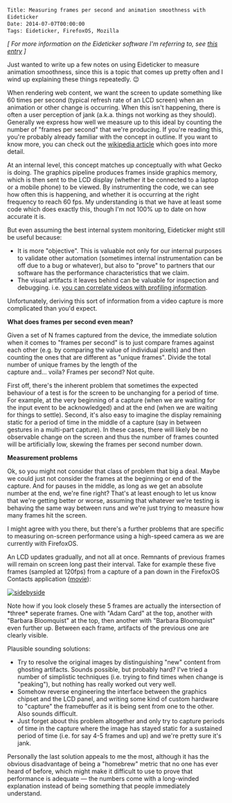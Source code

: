    Title: Measuring frames per second and animation smoothness with Eideticker
    Date: 2014-07-07T00:00:00
    Tags: Eideticker, FirefoxOS, Mozilla

_[ For more information on the Eideticker software I'm referring to, see [this entry][1] ]_

Just wanted to write up a few notes on using Eideticker to measure animation smoothness, since this is a topic that comes up pretty often and I wind up explaining these things repeatedly. 😉

When rendering web content, we want the screen to update something like 60 times per second (typical refresh rate of an LCD screen) when an animation or other change is occurring. When this isn't happening, there is often a user perception of jank (a.k.a. things not working as they should). Generally we express how well we measure up to this ideal by counting the number of "frames per second" that we're producing. If you're reading this, you're probably already familiar with the concept in outline. If you want to know more, you can check out the [wikipedia article][2] which goes into more detail.

At an internal level, this concept matches up conceptually with what Gecko is doing. The graphics pipeline produces frames inside graphics memory, which is then sent to the LCD display (whether it be connected to a laptop or a mobile phone) to be viewed. By instrumenting the code, we can see how often this is happening, and whether it is occurring at the right frequency to reach 60 fps. My understanding is that we have at least some code which does exactly this, though I'm not 100% up to date on how accurate it is.

But even assuming the best internal system monitoring, Eideticker might still be useful because:

- It is more "objective". This is valuable not only for our internal purposes to validate other automation (sometimes internal instrumentation can be off due to a bug or whatever), but also to "prove" to partners that our software has the performance characteristics that we claim.
- The visual artifacts it leaves behind can be valuable for inspection and debugging. i.e. [you can correlate videos with profiling information][3].

Unfortunately, deriving this sort of information from a video capture is more complicated than you'd expect.

**What does frames per second even mean?**

Given a set of N frames captured from the device, the immediate solution when it comes to "frames per second" is to just compare frames against each other (e.g. by comparing the value of individual pixels) and then counting the ones that are different as "unique frames". Divide the total number of unique frames by the length of the  
capture and... voila? Frames per second? Not quite.

First off, there's the inherent problem that sometimes the expected behaviour of a test is for the screen to be unchanging for a period of time. For example, at the very beginning of a capture (when we are waiting for the input event to be acknowledged) and at the end (when we are waiting for things to settle). Second, it's also easy to imagine the display remaining static for a period of time in the middle of a capture (say in between gestures in a multi-part capture). In these cases, there will likely be no observable change on the screen and thus the number of frames counted will be artificially low, skewing the frames per second number down.

**Measurement problems**

Ok, so you might not consider that class of problem that big a deal. Maybe we could just not consider the frames at the beginning or end of the capture. And for pauses in the middle, as long as we get an absolute number at the end, we're fine right? That's at least enough to let us know that we're getting better or worse, assuming that whatever we're testing is behaving the same way between runs and we're just trying to measure how many frames hit the screen.

I might agree with you there, but there's a further problems that are specific to measuring on-screen performance using a high-speed camera as we are currently with FirefoxOS.

An LCD updates gradually, and not all at once. Remnants of previous frames will remain on screen long past their interval. Take for example these five frames (sampled at 120fps) from a capture of a pan down in the FirefoxOS Contacts application ([movie][4]):

[<img src="/files/2014/07/sidebyside-1024x263.png" alt="sidebyside" width="474" height="121" class="alignnone size-large wp-image-1074" srcset="/files/2014/07/sidebyside-300x77.png 300w, /files/2014/07/sidebyside-1024x263.png 1024w" sizes="(max-width: 474px) 100vw, 474px" />][5]

Note how if you look closely these 5 frames are actually the intersection of \*three\* seperate frames. One with "Adam Card" at the top, another with "Barbara Bloomquist" at the top, then another with "Barbara Bloomquist" even further up. Between each frame, artifacts of the previous one are clearly visible.

Plausible sounding solutions:

- Try to resolve the original images by distinguishing "new" content from ghosting artifacts. Sounds possible, but probably hard? I've tried a number of simplistic techniques (i.e. trying to find times when change is "peaking"), but nothing has really worked out very well.
- Somehow reverse engineering the interface between the graphics chipset and the LCD panel, and writing some kind of custom hardware to "capture" the framebuffer as it is being sent from one to the other. Also sounds difficult.
- Just forget about this problem altogether and only try to capture periods of time in the capture where the image has stayed static for a sustained period of time (i.e. for say 4-5 frames and up) and we're pretty sure it's jank.

Personally the last solution appeals to me the most, although it has the obvious disadvantage of being a "homebrew" metric that no one has ever heard of before, which might make it difficult to use to prove that performance is adequate &#8212; the numbers come with a long-winded explanation instead of being something that people immediately understand.

[1]: http://wrla.ch/blog/2012/06/mobile-firefox-measuring-how-a-browser-feels/
[2]: http://en.wikipedia.org/wiki/Frame_rate
[3]: http://wrla.ch/blog/2012/09/more-eideticker-happenings-profiling-and-startup-testing/
[4]: /files/2014/07/movie.webm
[5]: /files/2014/07/sidebyside.png
